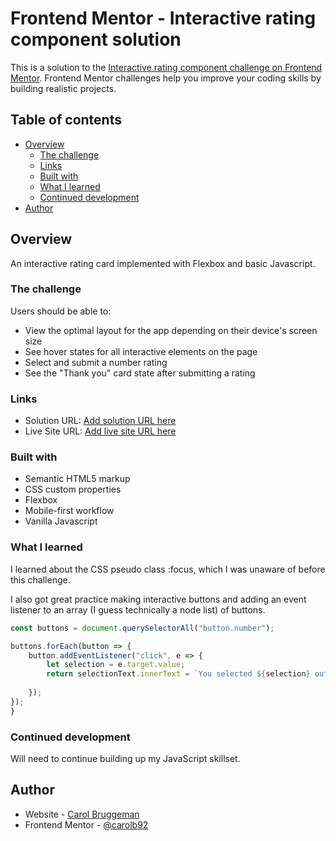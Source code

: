 # Frontend Mentor - Interactive rating component solution

This is a solution to the [Interactive rating component challenge on Frontend Mentor](https://www.frontendmentor.io/challenges/interactive-rating-component-koxpeBUmI). Frontend Mentor challenges help you improve your coding skills by building realistic projects. 

## Table of contents

- [Overview](#overview)
  - [The challenge](#the-challenge)
  - [Links](#links)
  - [Built with](#built-with)
  - [What I learned](#what-i-learned)
  - [Continued development](#continued-development)
- [Author](#author)


## Overview
An interactive rating card implemented with Flexbox and basic Javascript.

### The challenge

Users should be able to:

- View the optimal layout for the app depending on their device's screen size
- See hover states for all interactive elements on the page
- Select and submit a number rating
- See the "Thank you" card state after submitting a rating

### Links

- Solution URL: [Add solution URL here](https://github.com/carolb92/interactive-rating-component)
- Live Site URL: [Add live site URL here](https://carolb92.github.io/interactive-rating-component/)


### Built with

- Semantic HTML5 markup
- CSS custom properties
- Flexbox
- Mobile-first workflow
- Vanilla Javascript

### What I learned

I learned about the CSS pseudo class :focus, which I was unaware of before this challenge. 

I also got great practice making interactive buttons and adding an event listener to an array (I guess technically a node list) of buttons.

```js
const buttons = document.querySelectorAll("button.number");

buttons.forEach(button => {
    button.addEventListener("click", e => {
        let selection = e.target.value;
        return selectionText.innerText = `You selected ${selection} out of 5`;
        
    });
});
}
```

### Continued development

Will need to continue building up my JavaScript skillset.


## Author

- Website - [Carol Bruggeman](https://github.com/carolb92)
- Frontend Mentor - [@carolb92](https://www.frontendmentor.io/profile/carolb92)


